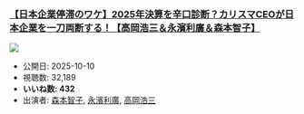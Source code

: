 ### [【日本企業停滞のワケ】2025年決算を辛口診断？カリスマCEOが日本企業を一刀両断する！【高岡浩三＆永濱利廣＆森本智子】](https://www.youtube.com/watch?v=UCnAPHthgMI)
[![](https://img.youtube.com/vi/UCnAPHthgMI/sddefault.jpg)](https://www.youtube.com/watch?v=UCnAPHthgMI)
-   公開日: 2025-10-10
-   視聴数: 32,189
-   **いいね数: 432**
-   出演者: [森本智子](/rehacq_fan/people/森本智子 "wikilink"), [永濱利廣](/rehacq_fan/people/永濱利廣 "wikilink"), [高岡浩三](/rehacq_fan/people/高岡浩三 "wikilink")
